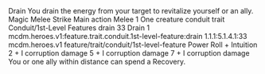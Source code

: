 <ability>
  <name>Drain</name>
  <flavor>You drain the energy from your target to revitalize yourself or an ally.</flavor>
  <keywords>
    <keyword>Magic</keyword>
    <keyword>Melee</keyword>
    <keyword>Strike</keyword>
  </keywords>
  <type>Main action</type>
  <distance>Melee 1</distance>
  <target>One creature</target>
  <metadata>
    <class>conduit</class>
    <feature_type>trait</feature_type>
    <file_dpath>Conduit/1st-Level Features</file_dpath>
    <item_id>drain</item_id>
    <item_index>33</item_index>
    <item_name>Drain</item_name>
    <level>1</level>
    <scc>mcdm.heroes.v1:feature.trait.conduit.1st-level-feature:drain</scc>
    <scdc>1.1.1:5.1.4.1:33</scdc>
    <source>mcdm.heroes.v1</source>
    <type>feature/trait/conduit/1st-level-feature</type>
  </metadata>
  <effects>
    <effect type="roll">
      <roll>Power Roll + Intuition</roll>
      <t1>2 + I corruption damage</t1>
      <t2>5 + I corruption damage</t2>
      <t3>7 + I corruption damage</t3>
    </effect>
    <effect type="mundane">You or one ally within distance can spend a Recovery.</effect>
  </effects>
</ability>
